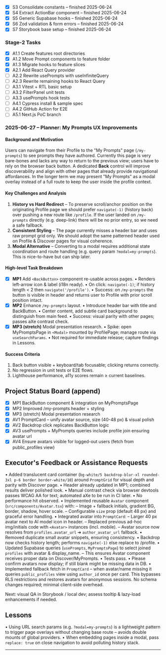 - [x] S3 Consolidate constants – finished 2025-06-24
- [x] S4 Extract ActionBar component – finished 2025-06-24
- [x] S5 Generic Supabase hooks – finished 2025-06-24
- [x] S6 Zod validation & form errors – finished 2025-06-24
- [x] S7 Storybook base setup – finished 2025-06-24

### Stage-2 Tasks
- [x] A1.1 Create features root directories
- [x] A1.2 Move Prompt components to feature folder
- [x] A1.3 Migrate hooks to feature slices
- [x] A2.1 Add React Query provider
- [ ] A2.2 Rewrite usePrompts with useInfiniteQuery
- [ ] A2.3 Rewrite remaining hooks to React Query
- [ ] A3.1 Vitest + RTL basic setup
- [ ] A3.2 FilterPanel unit tests
- [ ] A3.3 usePrompts hook tests
- [ ] A4.1 Cypress install & sample spec
- [ ] A4.2 GitHub Action for E2E
- [ ] A5.1 Next.js PoC branch

### 2025-06-27 – Planner: My Prompts UX Improvements

#### Background and Motivation
Users can navigate from their Profile to the "My Prompts" page (`/my-prompts`) to see prompts they have authored.  Currently this page is very bare-bones and lacks any way to return to the previous view; users have to rely on the browser back button.  A dedicated **Back** control will improve discoverability and align with other pages that already provide navigational affordances.  In the longer term we may present "My Prompts" as a modal overlay instead of a full route to keep the user inside the profile context.

#### Key Challenges and Analysis
1. **History vs Hard Redirect** – To preserve scroll/anchor position on the originating Profile page we should prefer `navigate(-1)` (history back) over pushing a new route like `/profile`.  If the user landed on `/my-prompts` directly (e.g. deep-link) there will be no prior entry, so we need a safe fallback.
2. **Consistent Styling** – The page currently misses a header bar and uses raw prompt grid only.  We should adopt the same patterned header used on Profile & Discover pages for visual coherence.
3. **Modal Alternative** – Converting to a modal requires additional state coordination and route handling (e.g. query param `?modal=my-prompts`).  This is nice-to-have but can ship later.

#### High-level Task Breakdown
- [x] **MP1** Add `<BackButton>` component re-usable across pages.
    • Renders left-arrow icon & label (i18n ready).
    • On click: `navigate(-1)`; if history length < 2 then `navigate('/profile')`.
    • Success: on `/my-prompts` the button is visible in header and returns user to Profile with prior scroll position intact.
- [x] **MP2** Enhance `/my-prompts` layout.
    • Introduce header bar with title and BackButton.
    • Center content, add subtle card background to distinguish from main feed.
    • Success: visual parity with other pages; passes aXe contrast check.
- [x] **MP3 (stretch)** Modal presentation research.
    • Spike: open MyPromptsPage in `<Modal>` mounted by ProfilePage; manage route via `useSearchParams`.
    • Not required for immediate release; capture findings in Lessons.

#### Success Criteria
1. Back button visible + keyboard/tab focusable; clicking returns correctly.
2. No regression in unit tests or E2E flows.
3. Lighthouse performance, a11y scores remain ≥ current baselines.

## Project Status Board (append)
- [x] MP1 BackButton component & integration on MyPromptsPage
- [x] MP2 Improved /my-prompts header + styling
- [x] MP3 (stretch) Modal presentation research
- [x] AV1 PromptCard – unify avatar source, size (40-48 px) & visual polish
- [x] AV2 Backdrop click replicates BackButton logic
- [x] AV3 usePrompts + MyPrompts queries include profile join ensuring avatar url
- [x] AV4 Ensure avatars visible for logged-out users (fetch from public_profiles view)

## Executor's Feedback or Assistance Requests
• Added translucent card container (`bg-white/5 backdrop-blur-xl rounded-3xl p-6 border border-white/10`) around `PromptGrid` for visual depth and parity with Discover page.
• Header already updated in MP1; combined results deliver polished look.
• Manual contrast check via browser devtools passes WCAG AA for text; automated aXe to be run in CI later.
• No performance hit observed.
• Implemented reusable `Avatar` component (`src/components/Avatar.tsx`) with:
  – Image + fallback initials, gradient BG, border, shadow, hover scale.
  – Configurable `size` prop (default 48 px) and graceful error handling.
• Integrated avatar into `PromptCard`:
  – Larger 40 px avatar next to AI model icon in header.
  – Replaced previous ad-hoc img/initials code with `<Avatar>` instances (incl. mobile).
  – Avatar source now resolves from `profiles.avatar_url` ➜ `author_avatar_url` fallback.
• Removed duplicate small avatar snippets, ensuring consistency.
• Backdrop now checks history length; performs `navigate(-1)` else replace to /profile.
• Updated Supabase queries (`usePrompts`, `MyPromptsPage`) to select joined `profiles` with avatar & display_name.
  – This ensures Avatar component receives proper data on Discover/MyPrompts.
• Tests pass.
• Please confirm avatars now display; if still blank might be missing data in DB.
• Implemented fallback fetch in `PromptCard` – when avatar/name missing it queries `public_profiles` view using `author_id` once per card.  This bypasses RLS restrictions and restores avatars for anonymous sessions.  No schema changes required; minimal client-side overhead.

Next: visual QA in Storybook / local dev; assess tooltip & lazy-load enhancements if needed.

## Lessons
• Using URL search params (e.g. `?modal=my-prompts`) is a lightweight pattern to trigger page overlays without changing base route – avoids double mounts of global providers.
• When embedding pages inside a modal, pass `replace: true` on close navigation to avoid polluting history stack.

------------------------------------------------------------------------------------

